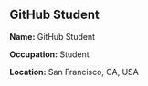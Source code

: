## GitHub Student

**Name:** GitHub Student

**Occupation:** Student

**Location:** San Francisco, CA, USA
